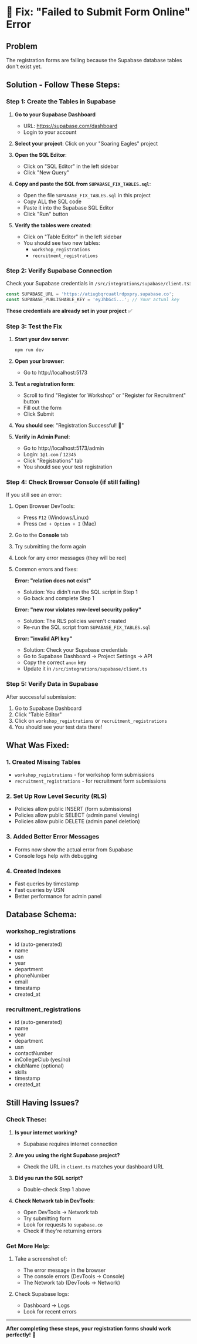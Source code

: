 # 🔧 Fix: "Failed to Submit Form Online" Error

## Problem
The registration forms are failing because the Supabase database tables don't exist yet.

## Solution - Follow These Steps:

### Step 1: Create the Tables in Supabase

1. **Go to your Supabase Dashboard**
   - URL: https://supabase.com/dashboard
   - Login to your account

2. **Select your project**: Click on your "Soaring Eagles" project

3. **Open the SQL Editor**:
   - Click on "SQL Editor" in the left sidebar
   - Click "New Query"

4. **Copy and paste the SQL from `SUPABASE_FIX_TABLES.sql`**:
   - Open the file `SUPABASE_FIX_TABLES.sql` in this project
   - Copy ALL the SQL code
   - Paste it into the Supabase SQL Editor
   - Click "Run" button

5. **Verify the tables were created**:
   - Click on "Table Editor" in the left sidebar
   - You should see two new tables:
     - `workshop_registrations`
     - `recruitment_registrations`

### Step 2: Verify Supabase Connection

Check your Supabase credentials in `/src/integrations/supabase/client.ts`:

```typescript
const SUPABASE_URL = 'https://atiugbqrcuatlrdpxpry.supabase.co';
const SUPABASE_PUBLISHABLE_KEY = 'eyJhbGci...'; // Your actual key
```

**These credentials are already set in your project** ✅

### Step 3: Test the Fix

1. **Start your dev server**:
   ```bash
   npm run dev
   ```

2. **Open your browser**:
   - Go to http://localhost:5173

3. **Test a registration form**:
   - Scroll to find "Register for Workshop" or "Register for Recruitment" button
   - Fill out the form
   - Click Submit

4. **You should see**: "Registration Successful! 🎉"

5. **Verify in Admin Panel**:
   - Go to http://localhost:5173/admin
   - Login: `1@1.com` / `12345`
   - Click "Registrations" tab
   - You should see your test registration

### Step 4: Check Browser Console (if still failing)

If you still see an error:

1. Open Browser DevTools:
   - Press `F12` (Windows/Linux)
   - Press `Cmd + Option + I` (Mac)

2. Go to the **Console** tab

3. Try submitting the form again

4. Look for any error messages (they will be red)

5. Common errors and fixes:

   **Error: "relation does not exist"**
   - Solution: You didn't run the SQL script in Step 1
   - Go back and complete Step 1

   **Error: "new row violates row-level security policy"**
   - Solution: The RLS policies weren't created
   - Re-run the SQL script from `SUPABASE_FIX_TABLES.sql`

   **Error: "invalid API key"**
   - Solution: Check your Supabase credentials
   - Go to Supabase Dashboard → Project Settings → API
   - Copy the correct `anon` key
   - Update it in `/src/integrations/supabase/client.ts`

### Step 5: Verify Data in Supabase

After successful submission:

1. Go to Supabase Dashboard
2. Click "Table Editor"
3. Click on `workshop_registrations` or `recruitment_registrations`
4. You should see your test data there!

## What Was Fixed:

### 1. **Created Missing Tables**
   - `workshop_registrations` - for workshop form submissions
   - `recruitment_registrations` - for recruitment form submissions

### 2. **Set Up Row Level Security (RLS)**
   - Policies allow public INSERT (form submissions)
   - Policies allow public SELECT (admin panel viewing)
   - Policies allow public DELETE (admin panel deletion)

### 3. **Added Better Error Messages**
   - Forms now show the actual error from Supabase
   - Console logs help with debugging

### 4. **Created Indexes**
   - Fast queries by timestamp
   - Fast queries by USN
   - Better performance for admin panel

## Database Schema:

### workshop_registrations
- id (auto-generated)
- name
- usn
- year
- department
- phoneNumber
- email
- timestamp
- created_at

### recruitment_registrations
- id (auto-generated)
- name
- year
- department
- usn
- contactNumber
- inCollegeClub (yes/no)
- clubName (optional)
- skills
- timestamp
- created_at

## Still Having Issues?

### Check These:

1. **Is your internet working?**
   - Supabase requires internet connection

2. **Are you using the right Supabase project?**
   - Check the URL in `client.ts` matches your dashboard URL

3. **Did you run the SQL script?**
   - Double-check Step 1 above

4. **Check Network tab in DevTools**:
   - Open DevTools → Network tab
   - Try submitting form
   - Look for requests to `supabase.co`
   - Check if they're returning errors

### Get More Help:

1. Take a screenshot of:
   - The error message in the browser
   - The console errors (DevTools → Console)
   - The Network tab (DevTools → Network)

2. Check Supabase logs:
   - Dashboard → Logs
   - Look for recent errors

---

**After completing these steps, your registration forms should work perfectly!** 🎉
